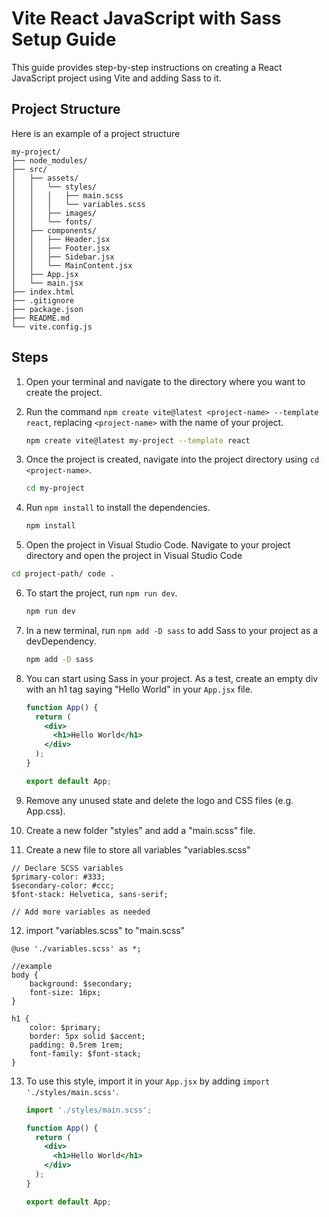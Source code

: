 # Vite React JavaScript with Sass Setup Guide

This guide provides step-by-step instructions on creating a React JavaScript project using Vite and adding Sass to it.

## Project Structure

Here is an example of a project structure

```
my-project/
├── node_modules/
├── src/
│   ├── assets/
│   │   └── styles/
│   │   │   ├── main.scss
│   │   │   └── variables.scss
│   │   ├── images/
│   │   └── fonts/
│   ├── components/
│   │   ├── Header.jsx
│   │   ├── Footer.jsx
│   │   ├── Sidebar.jsx
│   │   └── MainContent.jsx
│   ├── App.jsx
│   └── main.jsx
├── index.html
├── .gitignore
├── package.json
├── README.md
└── vite.config.js
```

## Steps

1. Open your terminal and navigate to the directory where you want to create the project.

2. Run the command `npm create vite@latest <project-name> --template react`, replacing `<project-name>` with the name of your project. 
    ```bash
    npm create vite@latest my-project --template react
    ```

3. Once the project is created, navigate into the project directory using `cd <project-name>`.

    ```bash
    cd my-project
    ```

4. Run `npm install` to install the dependencies.

    ```bash
    npm install
    ```

5. Open the project in Visual Studio Code.
Navigate to your project directory and open the project in Visual Studio Code

 ```bash
cd project-path/ code .
 ```

6. To start the project, run `npm run dev`.

    ```bash
    npm run dev
    ```

7. In a new terminal, run `npm add -D sass` to add Sass to your project as a devDependency.

    ```bash
    npm add -D sass
    ```

8. You can start using Sass in your project. As a test, create an empty div with an h1 tag saying "Hello World" in your `App.jsx` file.

    ```jsx
    function App() {
      return (
        <div>
          <h1>Hello World</h1>
        </div>
      );
    }

    export default App;
    ```

9. Remove any unused state and delete the logo and CSS files (e.g. App.css).

10. Create a new folder "styles" and add a "main.scss" file.
11. Create a new file to store all variables "variables.scss"
```
// Declare SCSS variables
$primary-color: #333;
$secondary-color: #ccc;
$font-stack: Helvetica, sans-serif;

// Add more variables as needed
```
12. import "variables.scss" to "main.scss"
```
@use './variables.scss' as *;

//example
body {
    background: $secondary;
    font-size: 16px;
}

h1 {
    color: $primary;
    border: 5px solid $accent;
    padding: 0.5rem 1rem;
    font-family: $font-stack;
}

```
13. To use this style, import it in your `App.jsx` by adding `import './styles/main.scss'`.

    ```jsx
    import './styles/main.scss';

    function App() {
      return (
        <div>
          <h1>Hello World</h1>
        </div>
      );
    }

    export default App;
    ```

